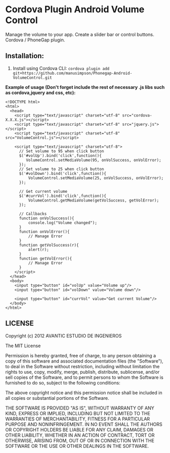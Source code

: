 Cordova Plugin Android Volume Control
==============================

Manage the volume to your app. Create a slider bar or control buttons.  Cordova / PhoneGap plugin.

Installation:
-------------
1. Install using Cordova CLI:
    `cordova plugin add git+https://github.com/manusimpson/Phonegap-Android-VolumeControl.git`

__Example of usage (Don't forget include the rest of necessary .js libs such as cordova,jquery and css, etc):__

  	<!DOCTYPE html>
    <html>
      <head>
        <script type="text/javascript" charset="utf-8" src="cordova-X.X.X.js"></script>
        <script type="text/javascript" charset="utf-8" src="jquery.js"></script>
        <script type="text/javascript" charset="utf-8" src="VolumeControl.js"></script>

        <script type="text/javascript" charset="utf-8">
          // Set volume to 95 when click button
          $('#volUp').bind('click',function(){
             VolumeControl.setMediaVolume(95, onVolSuccess, onVolError);
          });
          // Set volume to 25 when click button
          $('#volDown').bind('click',function(){
              VolumeControl.setMediaVolume(25, onVolSuccess, onVolError);
          });

          // Get current volume
          $('#currVol').bind('click',function(){
              VolumeControl.getMediaVolume(getVolSuccess, getVolError);
          });

          // Callbacks
          function onVolSuccess(){
              console.log("Volume changed");
          }
          function onVolError(){
              // Manage Error
          }
          function getVolSuccess(r){
              alert(r);
          }
          function getVolError(){
              // Manage Error
          }
        </script>
      </head>
      <body>
        <input type="button" id="volUp" value="Volume up"/>
        <input type="button" id="volDown" value="Volume down"/>

        <input type="button" id="currVol" value="Get current Volume"/>
      </body>
    </html>
LICENSE
-------
Copyright (c) 2012 AVANTIC ESTUDIO DE INGENIEROS

The MIT License

Permission is hereby granted, free of charge, to any person obtaining a copy of this software and associated documentation files (the "Software"), to deal in the Software without restriction, including without limitation the rights to use, copy, modify, merge, publish, distribute, sublicense, and/or sell copies of the Software, and to permit persons to whom the Software is furnished to do so, subject to the following conditions:

The above copyright notice and this permission notice shall be included in all copies or substantial portions of the Software.

THE SOFTWARE IS PROVIDED "AS IS", WITHOUT WARRANTY OF ANY KIND, EXPRESS OR IMPLIED, INCLUDING BUT NOT LIMITED TO THE WARRANTIES OF MERCHANTABILITY, FITNESS FOR A PARTICULAR PURPOSE AND NONINFRINGEMENT. IN NO EVENT SHALL THE AUTHORS OR COPYRIGHT HOLDERS BE LIABLE FOR ANY CLAIM, DAMAGES OR OTHER LIABILITY, WHETHER IN AN ACTION OF CONTRACT, TORT OR OTHERWISE, ARISING FROM, OUT OF OR IN CONNECTION WITH THE SOFTWARE OR THE USE OR OTHER DEALINGS IN THE SOFTWARE.
